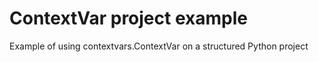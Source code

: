 # ContextVar project example

Example of using contextvars.ContextVar on a structured Python project
